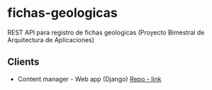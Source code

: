 # fichas-geologicas
REST API para registro de fichas geologicas (Proyecto Bimestral de Arquitectura de Aplicaciones)

## Clients
- Content manager - Web app (Django)
[Repo - link](https://github.com/astandre/fichas-geologicas-cliente)
